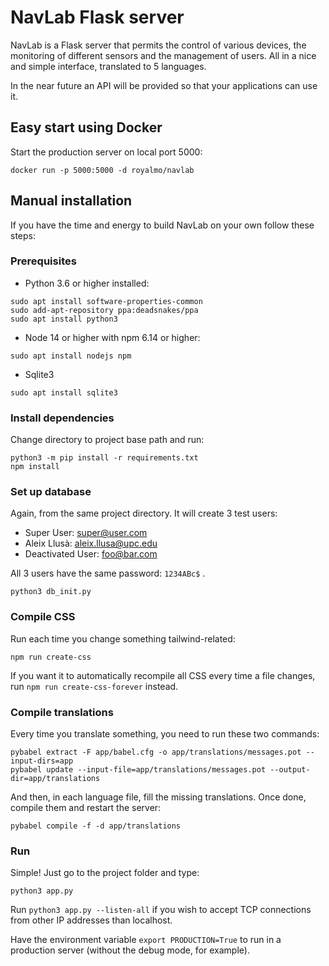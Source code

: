 # NavLab Flask server

NavLab is a Flask server that permits the control of various devices, the
monitoring of different sensors and the management of users. All in a nice
and simple interface, translated to 5 languages.

In the near future an API will be provided so that your applications can use it.

## Easy start using Docker

Start the production server on local port 5000:

```
docker run -p 5000:5000 -d royalmo/navlab
```

## Manual installation

If you have the time and energy to build NavLab on your own follow these steps:

### Prerequisites

- Python 3.6 or higher installed:

```
sudo apt install software-properties-common
sudo add-apt-repository ppa:deadsnakes/ppa
sudo apt install python3
```

- Node 14 or higher with npm 6.14 or higher:

```
sudo apt install nodejs npm
```

- Sqlite3
```
sudo apt install sqlite3
```

### Install dependencies

Change directory to project base path and run:

```
python3 -m pip install -r requirements.txt
npm install
```

### Set up database

Again, from the same project directory. It will create 3 test users:

- Super User: super@user.com
- Aleix Llusà: aleix.llusa@upc.edu
- Deactivated User: foo@bar.com

All 3 users have the same password: `1234ABc$` .

```
python3 db_init.py
```

### Compile CSS

Run each time you change something tailwind-related:

```
npm run create-css
```

If you want it to automatically recompile all CSS every time a file changes, run `npm run create-css-forever` instead.

### Compile translations

Every time you translate something, you need to run these two commands:

```
pybabel extract -F app/babel.cfg -o app/translations/messages.pot --input-dirs=app
pybabel update --input-file=app/translations/messages.pot --output-dir=app/translations
```

And then, in each language file, fill the missing translations. Once
done, compile them and restart the server:

```
pybabel compile -f -d app/translations
```

### Run

Simple! Just go to the project folder and type:

```
python3 app.py
```

Run `python3 app.py --listen-all` if you wish to accept TCP
connections from other IP addresses than localhost.

Have the environment variable `export PRODUCTION=True` to run in a production
server (without the debug mode, for example).
